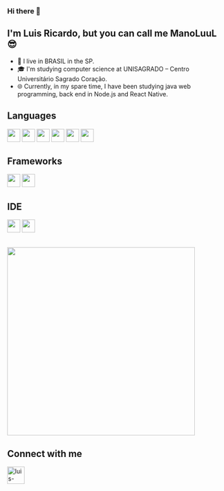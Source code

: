 ### Hi there 👋
## I'm Luis Ricardo, but you can call me ManoLuuL :sunglasses:
- :night_with_stars: I live in BRASIL in the SP.
- :mortar_board: I'm studying computer science at UNISAGRADO – Centro Universitário Sagrado Coração.
- :globe_with_meridians: Currently, in my spare time, I have been studying java web programming, back end in Node.js and React Native.


## Languages
<img src="https://img.shields.io/badge/TypeScript-007ACC?style=for-the-badge&logo=typescript&logoColor=white"   height="30" style="max-width:100%;"></img>
<img src="https://img.shields.io/badge/HTML5-E34F26?style=for-the-badge&logo=html5&logoColor=white" height="30" style="max-width:100%;"></img>
<img src="https://img.shields.io/badge/CSS3-1572B6?style=for-the-badge&logo=css3&logoColor=white"   height="30" style="max-width:100%;"></img>
<img src="https://img.shields.io/badge/Java-ED8B00?style=for-the-badge&logo=java&logoColor=white" height="30" style="max-width:100%;"></img>
<img src="https://img.shields.io/badge/MySQL-005C84?style=for-the-badge&logo=mysql&logoColor=white"   height="30" style="max-width:100%;"></img>
<img src="https://img.shields.io/badge/C%23-239120?style=for-the-badge&logo=c-sharp&logoColor=white" height="30" style="max-width:100%;"></img>


## Frameworks 
<img src="https://img.shields.io/badge/Bootstrap-563D7C?style=for-the-badge&logo=bootstrap&logoColor=white" height="30" style="max-width:100%;"></img>
<img src="https://img.shields.io/badge/React-20232A?style=for-the-badge&logo=react&logoColor=61DAFB" height="30" style="max-width:100%;"></img>

## IDE
<img src="https://img.shields.io/badge/Visual_Studio_Code-0078D4?style=for-the-badge&logo=visual%20studio%20code&logoColor=white" height="30" style="max-width:100%;"></img>
<img src="https://img.shields.io/badge/Visual_Studio-5C2D91?style=for-the-badge&logo=visual%20studio&logoColor=white" height="30" style="max-width:100%;"></img>

<br>
<img width="434px" src="https://github-readme-stats-eight-theta.vercel.app/api/top-langs/?username=ManoLuuL&layout=compact&langs_count=8&theme=dracula"/>

## Connect with me
<a href="https://www.linkedin.com/in/luis-ricardo-coelho-couto-26ba151b4/" target="_blank">
  <img aling="center" alt="luis-linkedin" height="40" width="40" src="https://cdn.jsdelivr.net/gh/devicons/devicon/icons/linkedin/linkedin-original.svg" style="max-width:100%;">
</a>

<!--
**ManoLuuL/ManoLuuL** is a ✨ _special_ ✨ repository because its `README.md` (this file) appears on your GitHub profile.
[![Top Langs](https://github-readme-stats.vercel.app/api/top-langs/?username=ManoLuuL)](https://github.com/ManoLuuL/github-readme-stats)
Here are some ideas to get you started:

- 🔭 I’m currently working on ...
- 🌱 I’m currently learning ...
- 👯 I’m looking to collaborate on ...
- 🤔 I’m looking for help with ...
- 💬 Ask me about ...
- 📫 How to reach me: ...
- 😄 Pronouns: ...
- ⚡ Fun fact: ...
-->
